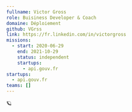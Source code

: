 ```yaml
---
fullname: Victor Gross
role: Buisiness Developer & Coach
domaine: Déploiement
github: VGrss
link: https://fr.linkedin.com/in/victorgross
missions:
  - start: 2020-06-29
    end: 2021-10-29
    status: independent
    startups:
      - api.gouv.fr
startups:
  - api.gouv.fr
teams: []
---
```

🪐